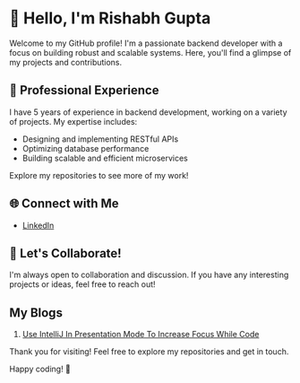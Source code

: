 # 👋 Hello, I'm Rishabh Gupta

Welcome to my GitHub profile! I'm a passionate backend developer with a focus on building robust and scalable systems. Here, you'll find a glimpse of my projects and contributions.

## 💼 Professional Experience

I have 5 years of experience in backend development, working on a variety of projects. My expertise includes:

- Designing and implementing RESTful APIs
- Optimizing database performance
- Building scalable and efficient microservices

Explore my repositories to see more of my work!

## 🌐 Connect with Me

- [LinkedIn]([https://www.linkedin.com/in/yourusername](https://www.linkedin.com/in/rishabh-gupta-81b6a8130/))
 
## 🤝 Let's Collaborate!

I'm always open to collaboration and discussion. If you have any interesting projects or ideas, feel free to reach out!

## My Blogs 
1. [Use IntelliJ In Presentation Mode To Increase Focus While Code](https://www.linkedin.com/feed/update/urn:li:activity:7145104915407839232?updateEntityUrn=urn%3Ali%3Afs_updateV2%3A%28urn%3Ali%3Aactivity%3A7145104915407839232%2CFEED_DETAIL%2CEMPTY%2CDEFAULT%2Cfalse%29&lipi=urn%3Ali%3Apage%3Ad_flagship3_profile_view_base%3BErruqRfGQU6gSNix4jEotg%3D%3D])

Thank you for visiting! Feel free to explore my repositories and get in touch.

Happy coding! 🚀
